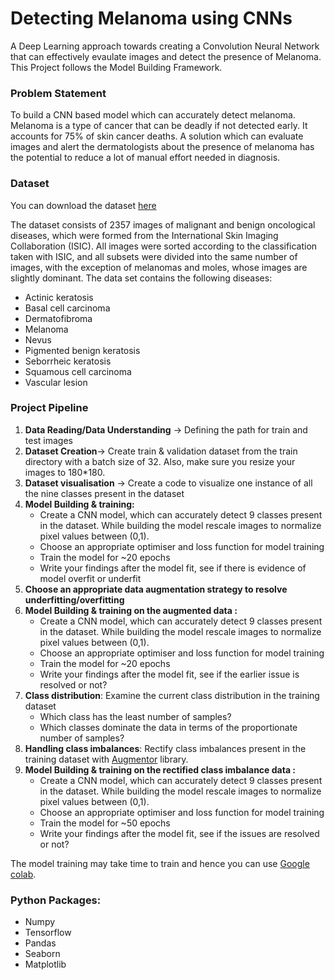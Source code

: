 # Detecting Melanoma using CNNs
A Deep Learning approach towards creating a Convolution Neural Network that can effectively evaulate images and detect the presence of Melanoma. This Project follows the Model Building Framework.

### Problem Statement
To build a CNN based model which can accurately detect melanoma. Melanoma is a type of cancer that can be deadly if not detected early. It accounts for 75% of skin cancer deaths. A solution which can evaluate images and alert the dermatologists about the presence of melanoma has the potential to reduce a lot of manual effort needed in diagnosis.

### Dataset 
You can download the dataset [here](https://drive.google.com/file/d/1xLfSQUGDl8ezNNbUkpuHOYvSpTyxVhCs/view?usp=sharing)

The dataset consists of 2357 images of malignant and benign oncological diseases, which were formed from the International Skin Imaging Collaboration (ISIC). All images were sorted according to the classification taken with ISIC, and all subsets were divided into the same number of images, with the exception of melanomas and moles, whose images are slightly dominant.
The data set contains the following diseases:
- Actinic keratosis
- Basal cell carcinoma
- Dermatofibroma
- Melanoma
- Nevus
- Pigmented benign keratosis
- Seborrheic keratosis
- Squamous cell carcinoma
- Vascular lesion

### Project Pipeline

1. **Data Reading/Data Understanding** → Defining the path for train and test images 
2. **Dataset Creation**→ Create train & validation dataset from the train directory with a batch size of 32. Also, make sure you resize your images to 180*180.
3. **Dataset visualisation** → Create a code to visualize one instance of all the nine classes present in the dataset 
4. **Model Building & training:**
    - Create a CNN model, which can accurately detect 9 classes present in the dataset. While building the model rescale images to normalize pixel values between (0,1).
    - Choose an appropriate optimiser and loss function for model training
    - Train the model for ~20 epochs
    - Write your findings after the model fit, see if there is evidence of model overfit or underfit
5. **Choose an appropriate data augmentation strategy to resolve underfitting/overfitting**
6. **Model Building & training on the augmented data :**
    - Create a CNN model, which can accurately detect 9 classes present in the dataset. While building the model rescale images to normalize pixel values between (0,1).
    - Choose an appropriate optimiser and loss function for model training
    - Train the model for ~20 epochs
    - Write your findings after the model fit, see if the earlier issue is resolved or not?
7. **Class distribution**: Examine the current class distribution in the training dataset
    - Which class has the least number of samples?
    - Which classes dominate the data in terms of the proportionate number of samples?
8. **Handling class imbalances**: Rectify class imbalances present in the training dataset with [Augmentor](https://augmentor.readthedocs.io/en/master/) library.
9. **Model Building & training on the rectified class imbalance data :**
    - Create a CNN model, which can accurately detect 9 classes present in the dataset. While building the model rescale images to normalize pixel values between (0,1).
    - Choose an appropriate optimiser and loss function for model training
    - Train the model for ~50 epochs
    - Write your findings after the model fit, see if the issues are resolved or not?

The model training may take time to train and hence you can use [Google colab](https://colab.research.google.com/).

### Python Packages:
- Numpy
- Tensorflow
- Pandas
- Seaborn
- Matplotlib
